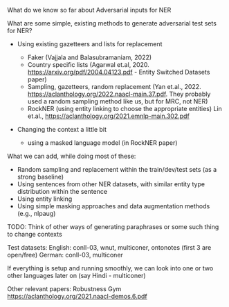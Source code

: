 

What do we know so far about Adversarial inputs for NER 

What are some simple, existing methods to generate adversarial test sets for NER?

- Using existing gazetteers and lists for replacement
    - Faker (Vajjala and Balasubramaniam, 2022)
    - Country specific lists (Agarwal et.al, 2020. https://arxiv.org/pdf/2004.04123.pdf - Entity Switched Datasets paper)
    - Sampling, gazetteers, random replacement (Yan et.al., 2022. https://aclanthology.org/2022.naacl-main.37.pdf. They probably used a random sampling method like us, but for MRC, not NER)
    - RockNER (using entity linking to choose the appropriate entities) Lin et.al., https://aclanthology.org/2021.emnlp-main.302.pdf

- Changing the context a little bit
   - using a masked language model (in RockNER paper)
   
What we can add, while doing most of these:
- Random sampling and replacement within the train/dev/test sets (as a strong baseline)
- Using sentences from other NER datasets, with similar entity type distribution within the sentence
- Using entity linking
- Using simple masking approaches and data augmentation methods (e.g., nlpaug)

TODO: Think of other ways of generating paraphrases or some such thing to change contexts 


Test datasets: 
English: conll-03, wnut, multiconer, ontonotes (first 3 are open/free)
German: conll-03, multiconer

If everything is setup and running smoothly, we can look into one or two other languages later on (say Hindi - multiconer)

Other relevant papers:
Robustness Gym https://aclanthology.org/2021.naacl-demos.6.pdf
